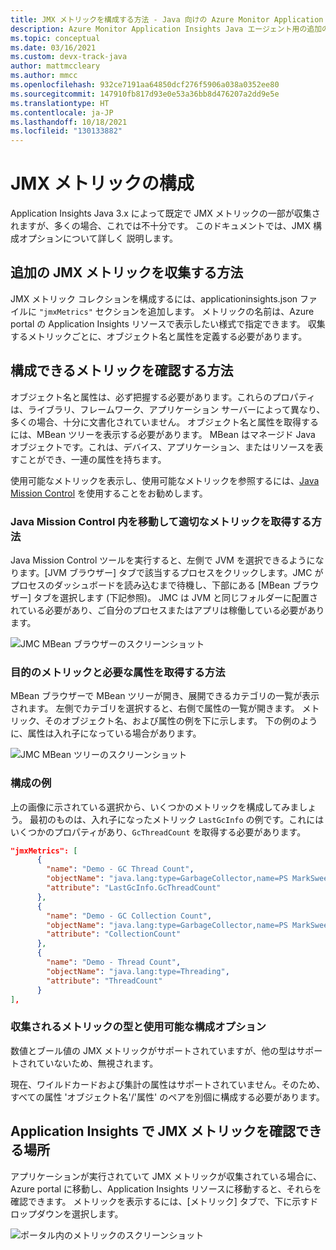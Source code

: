 ```yaml
---
title: JMX メトリックを構成する方法 - Java 向けの Azure Monitor Application Insights
description: Azure Monitor Application Insights Java エージェント用の追加の JMX メトリック コレクションを構成する
ms.topic: conceptual
ms.date: 03/16/2021
ms.custom: devx-track-java
author: mattmccleary
ms.author: mmcc
ms.openlocfilehash: 932ce7191aa64850dcf276f5906a038a0352ee80
ms.sourcegitcommit: 147910fb817d93e0e53a36bb8d476207a2dd9e5e
ms.translationtype: HT
ms.contentlocale: ja-JP
ms.lasthandoff: 10/18/2021
ms.locfileid: "130133882"
---
```

# <a name="configuring-jmx-metrics"></a>JMX メトリックの構成

Application Insights Java 3.x によって既定で JMX メトリックの一部が収集されますが、多くの場合、これでは不十分です。 このドキュメントでは、JMX 構成オプションについて詳しく 説明します。

## <a name="how-do-i-collect-additional-jmx-metrics"></a>追加の JMX メトリックを収集する方法

JMX メトリック コレクションを構成するには、applicationinsights.json ファイルに ```"jmxMetrics"``` セクションを追加します。 メトリックの名前は、Azure portal の Application Insights リソースで表示したい様式で指定できます。 収集するメトリックごとに、オブジェクト名と属性を定義する必要があります。

## <a name="how-do-i-know-what-metrics-are-available-to-configure"></a>構成できるメトリックを確認する方法

オブジェクト名と属性は、必ず把握する必要があります。これらのプロパティは、ライブラリ、フレームワーク、アプリケーション サーバーによって異なり、多くの場合、十分に文書化されていません。 オブジェクト名と属性を取得するには、MBean ツリーを表示する必要があります。 MBean はマネージド Java オブジェクトです。これは、デバイス、アプリケーション、またはリソースを表すことができ、一連の属性を持ちます。 

使用可能なメトリックを表示し、使用可能なメトリックを参照するには、[Java Mission Control](https://www.oracle.com/java/technologies/jdk-mission-control.html) を使用することをお勧めします。

### <a name="how-to-navigate-the-java-mission-control-to-get-to-the-right-metrics"></a>Java Mission Control 内を移動して適切なメトリックを取得する方法

Java Mission Control ツールを実行すると、左側で JVM を選択できるようになります。[JVM ブラウザー] タブで該当するプロセスをクリックします。JMC がプロセスのダッシュボードを読み込むまで待機し、下部にある [MBean ブラウザー] タブを選択します (下記参照)。 JMC は JVM と同じフォルダーに配置されている必要があり、ご自分のプロセスまたはアプリは稼働している必要があります。

![JMC MBean ブラウザーのスクリーンショット](media/java-ipa/jmx/jmc-mbean-browser.png)

### <a name="how-to-get-to-the-metrics-i-want-and-the-necessary-attributes"></a>目的のメトリックと必要な属性を取得する方法

MBean ブラウザーで MBean ツリーが開き、展開できるカテゴリの一覧が表示されます。 左側でカテゴリを選択すると、右側で属性の一覧が開きます。 メトリック、そのオブジェクト名、および属性の例を下に示します。 下の例のように、属性は入れ子になっている場合があります。

![JMC MBean ツリーのスクリーンショット](media/java-ipa/jmx/jmc-metric-sample.png)

### <a name="configuration-example"></a>構成の例

上の画像に示されている選択から、いくつかのメトリックを構成してみましょう。 最初のものは、入れ子になったメトリック `LastGcInfo` の例です。これにはいくつかのプロパティがあり、`GcThreadCount` を取得する必要があります。

```json
"jmxMetrics": [
      {
        "name": "Demo - GC Thread Count",
        "objectName": "java.lang:type=GarbageCollector,name=PS MarkSweep",
        "attribute": "LastGcInfo.GcThreadCount"
      },
      {
        "name": "Demo - GC Collection Count",
        "objectName": "java.lang:type=GarbageCollector,name=PS MarkSweep",
        "attribute": "CollectionCount"
      },
      {
        "name": "Demo - Thread Count",
        "objectName": "java.lang:type=Threading",
        "attribute": "ThreadCount"
      }
],
```

### <a name="types-of-collected-metrics-and-available-configuration-options"></a>収集されるメトリックの型と使用可能な構成オプション

数値とブール値の JMX メトリックがサポートされていますが、他の型はサポートされていないため、無視されます。 

現在、ワイルドカードおよび集計の属性はサポートされていません。そのため、すべての属性 'オブジェクト名'/'属性' のペアを別個に構成する必要があります。 


## <a name="where-do-i-find-the-jmx-metrics-in-application-insights"></a>Application Insights で JMX メトリックを確認できる場所

アプリケーションが実行されていて JMX メトリックが収集されている場合に、Azure portal に移動し、Application Insights リソースに移動すると、それらを確認できます。 メトリックを表示するには、[メトリック] タブで、下に示すドロップダウンを選択します。

![ポータル内のメトリックのスクリーンショット](media/java-ipa/jmx/jmx-portal.png)
